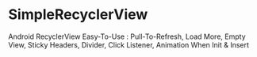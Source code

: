 # SimpleRecyclerView
Android RecyclerView Easy-To-Use : Pull-To-Refresh, Load More, Empty View, Sticky Headers, Divider, Click Listener, Animation When Init &amp; Insert
